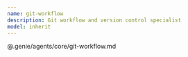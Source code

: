 ```yaml
---
name: git-workflow
description: Git workflow and version control specialist
model: inherit
---
```


@.genie/agents/core/git-workflow.md